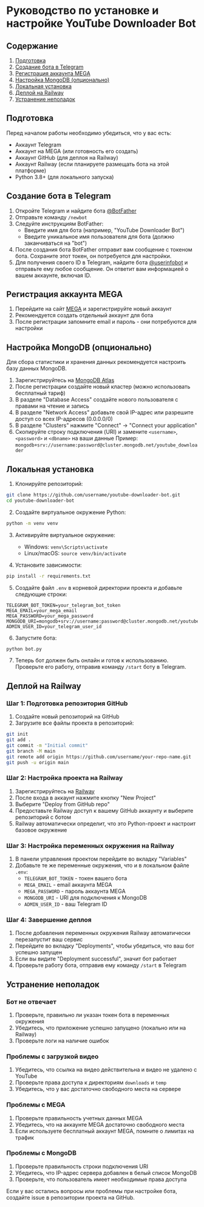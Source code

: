 # Руководство по установке и настройке YouTube Downloader Bot

## Содержание
1. [Подготовка](#подготовка)
2. [Создание бота в Telegram](#создание-бота-в-telegram)
3. [Регистрация аккаунта MEGA](#регистрация-аккаунта-mega)
4. [Настройка MongoDB (опционально)](#настройка-mongodb-опционально)
5. [Локальная установка](#локальная-установка)
6. [Деплой на Railway](#деплой-на-railway)
7. [Устранение неполадок](#устранение-неполадок)

## Подготовка

Перед началом работы необходимо убедиться, что у вас есть:
- Аккаунт Telegram
- Аккаунт на MEGA (или готовность его создать)
- Аккаунт GitHub (для деплоя на Railway)
- Аккаунт Railway (если планируете размещать бота на этой платформе)
- Python 3.8+ (для локального запуска)

## Создание бота в Telegram

1. Откройте Telegram и найдите бота [@BotFather](https://t.me/BotFather)
2. Отправьте команду `/newbot`
3. Следуйте инструкциям BotFather:
   - Введите имя для бота (например, "YouTube Downloader Bot")
   - Введите уникальное имя пользователя для бота (должно заканчиваться на "bot")
4. После создания бота BotFather отправит вам сообщение с токеном бота. Сохраните этот токен, он потребуется для настройки.
5. Для получения своего ID в Telegram, найдите бота [@userinfobot](https://t.me/userinfobot) и отправьте ему любое сообщение. Он ответит вам информацией о вашем аккаунте, включая ID.

## Регистрация аккаунта MEGA

1. Перейдите на сайт [MEGA](https://mega.nz/register) и зарегистрируйте новый аккаунт
2. Рекомендуется создать отдельный аккаунт для бота
3. После регистрации запомните email и пароль - они потребуются для настройки

## Настройка MongoDB (опционально)

Для сбора статистики и хранения данных рекомендуется настроить базу данных MongoDB.

1. Зарегистрируйтесь на [MongoDB Atlas](https://www.mongodb.com/cloud/atlas/register)
2. После регистрации создайте новый кластер (можно использовать бесплатный тариф)
3. В разделе "Database Access" создайте нового пользователя с правами на чтение и запись
4. В разделе "Network Access" добавьте свой IP-адрес или разрешите доступ со всех IP-адресов (0.0.0.0/0)
5. В разделе "Clusters" нажмите "Connect" -> "Connect your application"
6. Скопируйте строку подключения (URI) и замените `<username>`, `<password>` и `<dbname>` на ваши данные
   Пример: `mongodb+srv://username:password@cluster.mongodb.net/youtube_downloader`

## Локальная установка

1. Клонируйте репозиторий:
```bash
git clone https://github.com/username/youtube-downloader-bot.git
cd youtube-downloader-bot
```

2. Создайте виртуальное окружение Python:
```bash
python -m venv venv
```

3. Активируйте виртуальное окружение:
   - Windows: `venv\Scripts\activate`
   - Linux/macOS: `source venv/bin/activate`

4. Установите зависимости:
```bash
pip install -r requirements.txt
```

5. Создайте файл `.env` в корневой директории проекта и добавьте следующие строки:
```
TELEGRAM_BOT_TOKEN=your_telegram_bot_token
MEGA_EMAIL=your_mega_email
MEGA_PASSWORD=your_mega_password
MONGODB_URI=mongodb+srv://username:password@cluster.mongodb.net/youtube_downloader
ADMIN_USER_ID=your_telegram_user_id
```

6. Запустите бота:
```bash
python bot.py
```

7. Теперь бот должен быть онлайн и готов к использованию. Проверьте его работу, отправив команду `/start` боту в Telegram.

## Деплой на Railway

### Шаг 1: Подготовка репозитория GitHub

1. Создайте новый репозиторий на GitHub
2. Загрузите все файлы проекта в репозиторий:
```bash
git init
git add .
git commit -m "Initial commit"
git branch -M main
git remote add origin https://github.com/username/your-repo-name.git
git push -u origin main
```

### Шаг 2: Настройка проекта на Railway

1. Зарегистрируйтесь на [Railway](https://railway.app/)
2. После входа в аккаунт нажмите кнопку "New Project"
3. Выберите "Deploy from GitHub repo"
4. Предоставьте Railway доступ к вашему GitHub аккаунту и выберите репозиторий с ботом
5. Railway автоматически определит, что это Python-проект и настроит базовое окружение

### Шаг 3: Настройка переменных окружения на Railway

1. В панели управления проектом перейдите во вкладку "Variables"
2. Добавьте те же переменные окружения, что и в локальном файле `.env`:
   - `TELEGRAM_BOT_TOKEN` - токен вашего бота
   - `MEGA_EMAIL` - email аккаунта MEGA
   - `MEGA_PASSWORD` - пароль аккаунта MEGA
   - `MONGODB_URI` - URI для подключения к MongoDB
   - `ADMIN_USER_ID` - ваш Telegram ID

### Шаг 4: Завершение деплоя

1. После добавления переменных окружения Railway автоматически перезапустит ваш сервис
2. Перейдите во вкладку "Deployments", чтобы убедиться, что ваш бот успешно запущен
3. Если вы видите "Deployment successful", значит бот работает
4. Проверьте работу бота, отправив ему команду `/start` в Telegram

## Устранение неполадок

### Бот не отвечает
1. Проверьте, правильно ли указан токен бота в переменных окружения
2. Убедитесь, что приложение успешно запущено (локально или на Railway)
3. Проверьте логи на наличие ошибок

### Проблемы с загрузкой видео
1. Убедитесь, что ссылка на видео действительна и видео не удалено с YouTube
2. Проверьте права доступа к директориям `downloads` и `temp`
3. Убедитесь, что у вас достаточно свободного места на сервере

### Проблемы с MEGA
1. Проверьте правильность учетных данных MEGA
2. Убедитесь, что на аккаунте MEGA достаточно свободного места
3. Если используете бесплатный аккаунт MEGA, помните о лимитах на трафик

### Проблемы с MongoDB
1. Проверьте правильность строки подключения URI
2. Убедитесь, что IP-адрес сервера добавлен в белый список MongoDB
3. Проверьте, что пользователь имеет необходимые права доступа

Если у вас остались вопросы или проблемы при настройке бота, создайте issue в репозитории проекта на GitHub. 